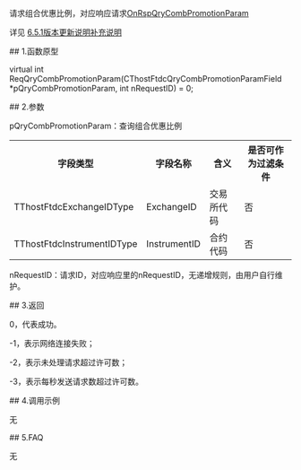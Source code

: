 <p>请求组合优惠比例，对应响应请求<a href="../../CTHOSTFTDCTRADERAPI/ONRSPQRYCOMBPROMOTIONPARAM/">OnRspQryCombPromotionParam</a></p>
<p>详见  <a href="../../../6.5.1BBGXSMBCSM/">6.5.1版本更新说明补充说明</a></p>
<span class="anchor" id="c8b36991-3ecb-4ed2-88e3-c2ed7e5f523d"></span>
## 1.函数原型
<p>virtual int ReqQryCombPromotionParam(CThostFtdcQryCombPromotionParamField *pQryCombPromotionParam, int nRequestID) = 0;</p>
<span class="anchor" id="8f917d15-c358-4393-bb73-d94a1d83e858"></span>
## 2.参数
<p>pQryCombPromotionParam：查询组合优惠比例</p>
<table><tr><th style="TEXT-ALIGN: center;">字段类型</th><th style="TEXT-ALIGN: center;">字段名称</th><th style="TEXT-ALIGN: center;">含义</th><th style="TEXT-ALIGN: center;">是否可作为过滤条件</th></tr><tr><td style="TEXT-ALIGN: left;">TThostFtdcExchangeIDType</td>
<td style="TEXT-ALIGN: left;">ExchangeID</td>
<td style="TEXT-ALIGN: left;">交易所代码</td>
<td style="TEXT-ALIGN: left;">否</td>
</tr>
<tr><td style="TEXT-ALIGN: left;">TThostFtdcInstrumentIDType</td>
<td style="TEXT-ALIGN: left;">InstrumentID</td>
<td style="TEXT-ALIGN: left;">合约代码</td>
<td style="TEXT-ALIGN: left;">否</td>
</tr>
</table>
<p>nRequestID：请求ID，对应响应里的nRequestID，无递增规则，由用户自行维护。</p>
<span class="anchor" id="12b023cb-c356-471a-9bc0-eb61e9ef221f"></span>
## 3.返回
<p>0，代表成功。</p>
<p>-1，表示网络连接失败；</p>
<p>-2，表示未处理请求超过许可数；</p>
<p>-3，表示每秒发送请求数超过许可数。</p>
<span class="anchor" id="f9141a3e-a77b-474a-8095-debf8cc0221e"></span>
## 4.调用示例
<p>无</p>
<span class="anchor" id="10311b8a-7463-444a-9845-19b2167d97d2"></span>
## 5.FAQ
<p>无</p>
